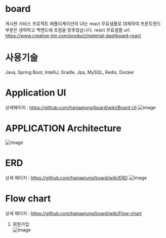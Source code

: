 # board

게시판 서비스 프로젝트
애플리케이션의 UI는 react 무료샘플로 대체하여 프론트엔드 부분은 생략하고 백엔드에 초점을 맞추었습니다.
react 무료샘플 url:
https://www.creative-tim.com/product/material-dashboard-react

# 사용기술
Java, Spring Boot, IntelliJ, Gradle, Jpa, MySQL, Redis, Docker

# Application UI
상세페이지 : https://github.com/hanjaejung/board/wiki/Board-UI
![image](https://user-images.githubusercontent.com/51894013/210523410-b2d9a823-850e-4508-95b3-d15b71820a62.png)







# APPLICATION Architecture
![image](https://user-images.githubusercontent.com/51894013/210354405-d690b316-0617-477c-b5ef-41345c308d23.png)

# ERD
상세 페이지 : https://github.com/hanjaejung/board/wiki/ERD
![image](https://user-images.githubusercontent.com/51894013/210524963-7814c155-2fd5-477f-8ba3-fc72bad2069e.png)

# Flow chart
상세 페이지 : https://github.com/hanjaejung/board/wiki/Flow-chart  

1. 회원가입  
![image](https://user-images.githubusercontent.com/51894013/210577600-bd13b05a-071a-4baf-8608-c058b9e32c48.png)



